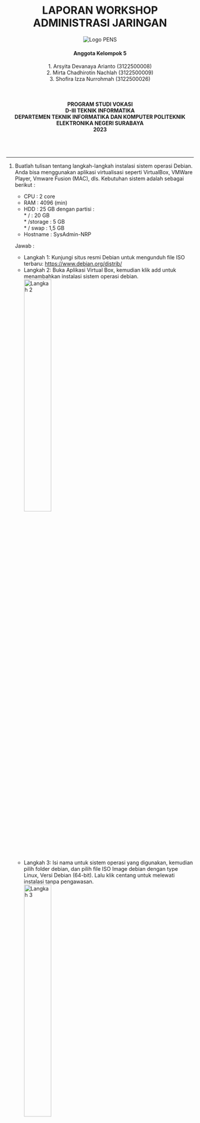 
  <h1 align="Center">LAPORAN WORKSHOP ADMINISTRASI JARINGAN</h1>


<p align="center">
  <img src="img/Logo_PENS.png" alt="Logo PENS">
</p>

<h4 align="Center">Anggota Kelompok 5</h4>

<p align="center">
1. Arsyita Devanaya Arianto (3122500008) <br>
2. Mirta Chadhirotin Nachlah (3122500009) <br>
3. Shofira Izza Nurrohmah (3122500026)
</p>

<br>
<h4 align="center">
PROGRAM STUDI VOKASI <br>
D-III TEKNIK INFORMATIKA <br>
DEPARTEMEN TEKNIK INFORMATIKA DAN KOMPUTER 
POLITEKNIK ELEKTRONIKA NEGERI SURABAYA <br> 
2023
</h4> <br><br><hr>

1. Buatlah tulisan tentang langkah-langkah instalasi sistem operasi Debian. Anda bisa menggunakan aplikasi virtualisasi seperti VirtualBox, VMWare Player, Vmware Fusion (MAC), dls. Kebutuhan sistem adalah sebagai berikut :
   - CPU : 2 core 
   - RAM : 4096 (min)
   - HDD : 25 GB dengan partisi : <br> * / : 20 GB <br> * /storage : 5 GB <br> * / swap : 1,5 GB
   - Hostname :
SysAdmin-NRP <br>

    Jawab : 
     - Langkah 1: Kunjungi situs resmi Debian untuk mengunduh file ISO terbaru: https://www.debian.org/distrib/ 
     - Langkah 2: Buka Aplikasi Virtual Box, kemudian klik add untuk menambahkan instalasi sistem operasi debian. <br>
       <space> <img src="img/Langkah Jawab No 1/00.jpeg" alt="Langkah 2" style="width: 40%;">
     - Langkah 3: Isi nama untuk sistem operasi yang digunakan, kemudian pilih folder debian, dan pilih file ISO Image debian dengan type Linux, Versi Debian (64-bit). Lalu klik centang untuk melewati instalasi tanpa pengawasan. <br>
        <space> <img src="img/Langkah Jawab No 1/01.jpeg" alt="Langkah 3" style="width: 40%;">
     - Langkah 4: Untuk username gunakan nama bebas, dan isi juga passwordnya. Sedangkan hostname gunakan dengan format SysAdmin-NRP <br>
        <space> <img src="img/Langkah Jawab No 1/02.jpeg" alt="Langkah 4" style="width: 40%;">
     - Langkah 5: Isi kebutuhan sistem sebagai berikut : <br> ● CPU : 2 core <br> ● RAM : 4096 (min) <br>
        <space> <img src="img/Langkah Jawab No 1/03.jpeg" alt="Langkah 5" style="width: 40%;">
     - Langkah 6: Pilih varian VDI (Virtual Disk Image) untuk Hardisknya <br>  
        <space> <img src="img/Langkah Jawab No 1/04.jpeg" alt="Langkah 6" style="width: 40%;">
     - Langkah 7: Setelah itu, pilih installer menu yaitu graphical install <br>
        <space> <img src="img/Langkah Jawab No 1/05.jpeg" alt="Langkah 7" style="width: 40%;">
     - Langkah 8: Kemudian pilih bahasa indonesia <br>
        <space> <img src="img/Langkah Jawab No 1/06.jpeg" alt="Langkah 8" style="width: 40%;">
     - Langkah 9: Pilih peta tombol yang digunakan <br>
        <space> <img src="img/Langkah Jawab No 1/07.jpeg" alt="Langkah 9" style="width: 40%;">
     - Langkah 10: Atur nama host untuk sistem ini, dengan format : SysAdmin-NRP<br>
        <space> <img src="img/Langkah Jawab No 1/08.jpeg" alt="Langkah 10" style="width: 40%;">
     - Langkah 11: Untuk domain bisa dilewati saja/diisi terserah <br>
        <space> <img src="img/Langkah Jawab No 1/09.jpeg" alt="Langkah 11" style="width: 40%;">
     - Langkah 12: Atur password/kata sandi untuk root<br>
        <space> <img src="img/Langkah Jawab No 1/10.jpeg" alt="Langkah 12" style="width: 40%;">
     - Langkah 13: Isi nama lengkap dari pengguna<br>
        <space> <img src="img/Langkah Jawab No 1/11.jpeg" alt="Langkah 13" style="width: 40%;">
     - Langkah 14: Atur nama pengguna nya<br>
        <space> <img src="img/Langkah Jawab No 1/12.jpeg" alt="Langkah 14" style="width: 40%;">
     - Langkah 15: Atur kata sandi untuk pengguna. Kata sandi pengguna harus berbeda dengan kata sandi root<br>
        <space> <img src="img/Langkah Jawab No 1/13.jpeg" alt="Langkah 15" style="width: 40%;">
     - Langkah 16: Atur lah zona waktu yang digunakan<br>
        <space> <img src="img/Langkah Jawab No 1/14.jpeg" alt="Langkah 16" style="width: 40%;">
     - Langkah 17: Untuk pilihan partisipasi hardisk pilih yang manual<br>
        <space> <img src="img/Langkah Jawab No 1/15.jpeg" alt="Langkah 17" style="width: 40%;">
     - Langkah 18: Pilih partisi untuk mengubah susunannya<br>
        <space> <img src="img/Langkah Jawab No 1/16.jpeg" alt="Langkah 18" style="width: 40%;">
     - Langkah 19: Pilih “Ya” untuk partisi seluruh hard disk<br>
        <space> <img src="img/Langkah Jawab No 1/17.jpeg" alt="Langkah 19" style="width: 40%;">
     - Langkah 20: Pilih ruang kosong untuk membuat sebuah partisi baru<br>
        <space> <img src="img/Langkah Jawab No 1/18.jpeg" alt="Langkah 20" style="width: 40%;">
        <space> <img src="img/Langkah Jawab No 1/19.jpeg" alt="Langkah 20" style="width: 40%;">
     - Langkah 21: Atur ukuran partisi yang tidak melebihi batas maksimum yaitu 20.0 GB<br>
        <space> <img src="img/Langkah Jawab No 1/20.jpeg" alt="Langkah 21" style="width: 40%;">
     - Langkah 22: Pilih primer untuk jenis partisi<br>
        <space> <img src="img/Langkah Jawab No 1/21.jpeg" alt="Langkah 22" style="width: 40%;">
     - Langkah 23: Atur lokasi partisi baru di awal ruang hard disk yang tersedia<br>
        <space> <img src="img/Langkah Jawab No 1/22.jpeg" alt="Langkah 23" style="width: 40%;">
     - Langkah 24: Ubah susunan partisi penanda bisa-boot dari mati menjadi hidup<br>
        <space> <img src="img/Langkah Jawab No 1/23.jpeg" alt="Langkah 24" style="width: 40%;">
        <space> <img src="img/Langkah Jawab No 1/24.jpeg" alt="Langkah 24" style="width: 40%;">
     - Langkah 25: Atur partisi yang digunakan yaitu sistem berkas berjurnal Ext4<br>
        <space> <img src="img/Langkah Jawab No 1/25.jpeg" alt="Langkah 25" style="width: 40%;">
     - Langkah 26: Penyusunan partisi \#1 telah diselesaikan, kemudian klik lanjutkan<br>
        <space> <img src="img/Langkah Jawab No 1/26.jpeg" alt="Langkah 26" style="width: 40%;">
     - Langkah 27: Pilih ruang kosong untuk membuat sebuah partisi baru (partisi \#2)<br>
        <space> <img src="img/Langkah Jawab No 1/27.jpeg" alt="Langkah 27" style="width: 40%;">
        <space> <img src="img/Langkah Jawab No 1/28.jpeg" alt="Langkah 27" style="width: 40%;">
     - Langkah 28: Atur ukuran partisi yang tidak melebihi batas maksimum yaitu 5.0 GB<br>
        <space> <img src="img/Langkah Jawab No 1/29.jpeg" alt="Langkah 28" style="width: 40%;">
     - Langkah 29: Pilih jenis partisi “Primer”<br>
        <space> <img src="img/Langkah Jawab No 1/30.jpeg" alt="Langkah 29" style="width: 40%;">
     - Lngkah 30: Atur lokasi partisi baru di awal ruang hard disk yang tersedia<br>
        <space> <img src="img/Langkah Jawab No 1/31.jpeg" alt="Langkah 30" style="width: 40%;">
     - Langkah 31: Ubah susunan partisi titik kait<br>
        <space> <img src="img/Langkah Jawab No 1/32.jpeg" alt="Langkah 31" style="width: 40%;">
     - Langkah 32:  Pilih “Masukkan secara manual” <br>
       <space> <img src="img/Langkah Jawab No 1/34.jpeg" alt="Langkah 32" style="width: 40%;">
     - Langkah 33:   Ketikkan “/storage” <br>
       <space> <img src="img/Langkah Jawab No 1/35.jpeg" alt="Langkah 33" style="width: 40%;">
     - Langkah 34:  Penyusunan partisi \#2 telah diselesaikan, kemudian klik lanjutkan <br>
       <space> <img src="img/Langkah Jawab No 1/36.jpeg" alt="Langkah 34" style="width: 40%;">
     - Langkah 35: Pilih ruang kosong untuk membuat sebuah partisi baru (partisi \#3) <br>
       <space> <img src="img/Langkah Jawab No 1/37.jpeg" alt="Langkah 35" style="width: 40%;">
       <space> <img src="img/Langkah Jawab No 1/38.jpeg" alt="Langkah 35" style="width: 40%;">
     - Langkah 36: Atur ukuran partisi yang tidak melebihi batas maksimum yaitu 1.5 GB <br>
       <space> <img src="img/Langkah Jawab No 1/39.jpeg" alt="Langkah 36" style="width: 40%;">
     - Langkah 37: Pilih jenis partisi “Primer”<br>
       <space> <img src="img/Langkah Jawab No 1/40.jpeg" alt="Langkah 37" style="width: 40%;">
     - Langkah 38: Atur lokasi partisi baru di awal ruang hard disk yang tersedia<br>
       <space> <img src="img/Langkah Jawab No 1/41.jpeg" alt="Langkah 38" style="width: 40%;">
     - Langkah 39: Ubah penggunaan partisi menjadi ruang swap <br>
       <space> <img src="img/Langkah Jawab No 1/42.jpeg" alt="Langkah 39" style="width: 40%;"> <img src="img/Langkah Jawab No 1/43.jpeg" alt="Langkah 39" style="width: 40%;">
     - Langkah 40: Penyusunan partisi \#3 telah diselesaikan, kemudian klik lanjutkan. <br>
       <space> <img src="img/Langkah Jawab No 1/44.jpeg" alt="Langkah 40" style="width: 40%;">
     - Langkah 41: Partisi telah selesai, kemudian klik “lanjutkan”<br>
       <space> <img src="img/Langkah Jawab No 1/45.jpeg" alt="Langkah 41" style="width: 40%;">
     - Langkah 42: Pilih “Ya” untuk melanjutkan perubahan-perubahan sebelumnya ditulis ke hard disk <br>
       <space> <img src="img/Langkah Jawab No 1/46.jpeg" alt="Langkah 42" style="width: 40%;">
     - Langkah 43: Pemasangan sistem dasar berjalan, lalu pilih “Tidak” dan klik “Lanjutkan” <br>
       <space> <img src="img/Langkah Jawab No 1/47.jpeg" alt="Langkah 43" style="width: 40%;"> <img src="img/Langkah Jawab No 1/48.jpeg" alt="Langkah 43" style="width: 40%;">
     - Langkah 44: Atur negara tempat cermin arsip debian berada di Indonesia <br>
       <space> <img src="img/Langkah Jawab No 1/49.jpeg" alt="Langkah 44" style="width: 40%;">
     - Langkah 45: Atur cermin arsip debian deb.debian.org <br>
       <space> <img src="img/Langkah Jawab No 1/50.jpeg" alt="Langkah 45" style="width: 40%;">
     - Langkah 46: Kosongi alamat proxy HTTP <br>
       <space> <img src="img/Langkah Jawab No 1/51.jpeg" alt="Langkah 46" style="width: 40%;">
     - Langkah 47: Tunggu loading selesai untuk mengatur pengelolaan paket <br>
       <space> <img src="img/Langkah Jawab No 1/52.jpeg" alt="Langkah 47" style="width: 40%;">
     - Langkah 48: Pilih tidak untuk partisipasi survey pengguna paket debian <br>
       <space> <img src="img/Langkah Jawab No 1/53.jpeg" alt="Langkah 48" style="width: 40%;">
     - Langkah 49: Perangkat yang ingin diinstal adalah debian desktop environment, …GNOME, perkakas sistem standar <br>
       <space> <img src="img/Langkah Jawab No 1/54.jpeg" alt="Langkah 49" style="width: 40%;">
     - Langkah 50: Kemudian tunggu untuk memilih & memasang perangkat lunak <br>
       <space> <img src="img/Langkah Jawab No 1/55.jpeg" alt="Langkah 50" style="width: 40%;">
     - Langkah 51: Pilih Ya untuk pasang boot loader GRUB hard disk utama <br>
       <space> <img src="img/Langkah Jawab No 1/56.jpeg" alt="Langkah 51" style="width: 40%;">
     - Langkah 52: Pilih piranti untuk pemasangan boot loader <br>
       <space> <img src="img/Langkah Jawab No 1/57.jpeg" alt="Langkah 52" style="width: 40%;">
     - Langkah 53: Tunggu proses instalasi selesai <br>
       <space> <img src="img/Langkah Jawab No 1/59.jpeg" alt="Langkah 53" style="width: 40%;">
     - Langkah 54: Klik lanjutkan untuk menyelesaikan instalasi <br>
       <space> <img src="img/Langkah Jawab No 1/60.jpeg" alt="Langkah 54" style="width: 40%;">
     - Langkah 55: Tunggu proses instalasi untuk menjalankan sistem yang baru  <br>
       <space> <img src="img/Langkah Jawab No 1/61.jpeg" alt="Langkah 55" style="width: 40%;">
     - Langkah 56: Berikut adalah tampilan untuk login user <br>
       <space> <img src="img/Langkah Jawab No 1/62.jpeg" alt="Langkah 56" style="width: 40%;">
     - Langkah 57: Masukkan kata sandi yang sesuai untuk user <br>
       <space> <img src="img/Langkah Jawab No 1/63.jpeg" alt="Langkah 57" style="width: 40%;">
     - Langkah 58: Kemudian pilih bahasa indonesia  <br>
       <space> <img src="img/Langkah Jawab No 1/64.jpeg" alt="Langkah 58" style="width: 40%;">
     - Langkah 59: Pilih tata letak papan bahasa indonesia  <br>
       <space> <img src="img/Langkah Jawab No 1/65.jpeg" alt="Langkah 59" style="width: 40%;">
     - Langkah 60: Untuk layanan lokasi diaktifkan agar bersifat privasi   <br>
       <space> <img src="img/Langkah Jawab No 1/66.jpeg" alt="Langkah 60" style="width: 40%;">
     - Langkah 61: Debian GNU?Linux sudah selesai dan siap untuk digunakan    <br>
       <space> <img src="img/Langkah Jawab No 1/67.jpeg" alt="Langkah 61" style="width: 40%;">
     - Langkah 62: Ketik pada kolom pencarian "diskart" untuk melihat storage hardisk    <br>
       <space> <img src="img/Langkah Jawab No 1/68.jpeg" alt="Langkah 62" style="width: 40%;">
     - Langkah 63: Menampilkan volume hardisk.  <br>
       <space> <img src="img/Langkah Jawab No 1/69.jpeg" alt="Langkah 63" style="width: 40%;">

1. Buat ringkasan tentang perbedaan dari Debian 12 (bookworm) dengan Debian 11 (bullseye) : versi kernel, kebutuhan sistem, penerapan systemd dan perbedaan packagenya (dalam bentuk tabel) ! 
   
    Jawab : 
        <table>
          <thead>
            <tr>
              <th>Perbedaan</th>
              <th>Debian 12 (bookworm)</th>
              <th>Debian 11 (bullseye)</th>
            </tr>
          </thead>
          <tbody>
            <tr>
              <td>Versi Kernel</td>
              <td>Debian 12 menggunakan Versi Kernel lebih baru yaitu Kernel 6.1 yang menyediakan dukungan untuk perangkat keras terbaru & perbaikan keamanan & kinerja.</td>
              <td>Debian 11 menggunakan Versi kernel lebih lama yaitu kernel versi 5.10 yang stabil dan memiliki dukungan yang baik.
              </td>
            </tr>
            <tr>
              <td>Kebutuhan Sistem</td>
              <td>
                Memiliki kebutuhan sistem lebih tinggi. <br>
                <ol>
                  <li>
                    Processor: Debian 12 mendukung berbagai arsitektur yaitu :
                    <ul>
                      <li>64-bit PC (amd64)</li>
                      <li>64-bit ARM (AArch64)</li>
                      <li>EABI ARM (armel)</li>
                      <li>Hard Float ABI ARM (armhf)</li>
                      <li>32-bit PC (i386)</li>
                      <li>MIPS (little endian)</li>
                      <li>64-bit MIPS (little endian)</li>
                      <li>POWER Processors</li>
                      <li>IBM System z</li>
                    </ul>
                  </li>
                  <li>
                    RAM: Minimal 1 GB, disarankan 2 GB untuk pengalaman yang optimal.
                  </li>
                  <li>
                    Penyimpanan: Setidaknya 10 GB untuk instalasi, disarankan 20 GB atau lebih. 
                  </li>
                  <li>
                    Grafis: Kompatibel dengan kartu grafis terintegrasi dan terdedikasi.
                  </li>
                  <li>
                    Koneksi Jaringan : Mendukung ethernet, Bluetooth, dan WiFi.
                  </li>
                </ol>
              </td>
              <td>
                Kebutuhan sistem lebih rendah. <br>
                  <ol>
                    <li>
                      Processor: Dukungan untuk arsitektur yang sama seperti Debian 12. 
                      <ul>
                        <li>64-bit PC (amd64)</li>
                        <li>64-bit ARM (AArch64)</li>
                        <li>EABI ARM (armel)</li>
                        <li>Hard Float ABI ARM (armhf)</li>
                        <li>32-bit PC (i386)</li>
                        <li>MIPS (little endian)</li>
                        <li>64-bit MIPS (little endian)</li>
                        <li>POWER Processors</li>
                        <li>IBM System z</li>
                      </ul>
                    </li>
                    <li>
                      RAM: Minimal 1 GB, disarankan 2 GB.
                    </li>
                    <li>
                      Penyimpanan: Setidaknya 10 GB untuk instalasi.
                    </li>
                    <li>
                      Grafis: Kompatibel dengan kartu grafis terintegrasi dan terdedikasi.
                    </li>
                    <li>
                      Koneksi Jaringan : Mendukung ethernet. Bluetooth, dan WiFi
                    </li>
                  </ol>
              </td>
            </tr>
            <tr>
              <td>Penerapan System</td>
              <td>
                Versi systemd lebih baru dengan peningkatan fitur dan perbaikan bug. (Versi 252)
              </td>
              <td>
                Versi systemd sebelumnya dengan pembaruan dan perbaikan bug (Versi 247)
              </td>
            </tr>
            <tr>
              <td>Package</td>
              <td>
                Peningkatan paket-paket perangkat lunak dengan versi yang lebih baru dan perbaikan keamanan
              </td>
              <td>
                Paket-paket yang lebih lama dengan pembaruan dan peningkatan keamanan
              </td>
            </tr>
          </tbody>
        </table> <br>
        Penjelasan lanjut perbedaan package : <br><br>
        <table>
          <thead>
            <tr>
              <th>Package</th>
              <th>Debian 12 (bookworm)</th>
              <th>Debian 11 (bullseye)</th>
            </tr>
          </thead>
          <tbody>
            <tr>
              <td>Apache</td>
              <td>2.4.54</td>
              <td>2.4.57</td>
            </tr>
            <tr>
              <td>Bash</td>
              <td>5.1</td>
              <td>5.2.15</td>
            </tr>
            <tr>
              <td>BIND DNS Server</td>
              <td>9.16</td>
              <td>9.18</td>
            </tr>
            <tr>
              <td>Cryptsetup</td>
              <td>2.3</td>
              <td>2.6</td>
            </tr>
            <tr>
              <td>Emacs</td>
              <td>27.1</td>
              <td>28.2</td>
            </tr>
            <tr>
              <td>Exim default e-mail server</td>
              <td>4.94</td>
              <td>4.96</td>
            </tr>
            <tr>
              <td>GNU Compiler Collection as default compiler</td>
              <td>10.2</td>
              <td>12.2</td>
            </tr>
            <tr>
              <td>GIMP</td>
              <td>2.10.22</td>
              <td>2.10.34</td>
            </tr>
            <tr>
              <td>GnuPG</td>
              <td>2.2.27</td>
              <td>2.2.40</td>
            </tr>
            <tr>
              <td>Inkscape</td>
              <td>1.0.2</td>
              <td>1.2.2</td>
            </tr>
            <tr>
              <td>the GNU C library</td>
              <td>2.31</td>
              <td>2.36</td>
            </tr>
            <tr>
              <td>Linux kernel image</td>
              <td>5.10 series</td>
              <td>6.1 series</td>
            </tr>
            <tr>
              <td>LLVM/Clang toolchain</td>
              <td>9.0.1 and 11.0.1 (default) and 13.0.1</td>
              <td>13.0.1 and 14.0 (default) and 15.0.6</td>
            </tr>
            <td>MriaDB</td>
              <td>10.5</td>
              <td>10.11</td>
            </tr>
            <tr>
              <td>Nginx</td>
              <td>1.18</td>
              <td>1.22</td>
            </tr>
            <tr>
              <td>OpenJDK</td>
              <td>11</td>
              <td>17</td>
            </tr>
            <tr>
              <td>OpenLDAP</td>
              <td>2.4.57</td>
              <td>2.5.13</td>
            </tr>
            <tr>
              <td>OpenSSH</td>
              <td>8.4p1</td>
              <td>9.2p1</td>
            </tr>
            <tr>
              <td>OpenSSL</td>
              <td>1.1.1n</td>
              <td>3.0.8</td>
            </tr>
            <tr>
              <td>Perl</td>
              <td>5.32</td>
              <td>5.36</td>
            </tr>
            <tr>
              <td>PHP</td>
              <td>7.4</td>
              <td>8.2</td>
            </tr>
            <tr>
              <td>Postfix MTA</td>
              <td>3.5</td>
              <td>3.7</td>
            </tr>
            <tr>
              <td>PostgreSQL</td>
              <td>13</td>
              <td>15</td>
            </tr>
            <tr>
              <td>Python 3</td>
              <td>3.9.2</td>
              <td>3.11.2</td>
            </tr>
            <tr>
              <td>Rustc</td>
              <td>1.48</td>
              <td>1.63</td>
            </tr>
            <tr>
              <td>Samba</td>
              <td>4.13</td>
              <td>4.17</td>
            </tr>
            <tr>
              <td>Systemd</td>
              <td>247</td>
              <td>252</td>
            </tr>
            <tr>
              <td>Vim</td>
              <td>8.2</td>
              <td>9.0</td>
            </tr>
          </tbody>
        </table>

3.  Jelaskan fungsi dari file "/etc/groups" beserta formatnya! <br>
Jawab :
    - Fungsi : <br>File "/etc/group" digunakan untuk menyimpan informasi tentang grup-grup pengguna di sistem, termasuk nama grup, ID grup, dan anggota-anggota grup.Berikut adalah ringkasan fungsi dari /etc/group sesuai dengan poin-poin yang disebutkan:

      - Grup dan Izin: Grup memungkinkan serangkaian izin untuk ditetapkan, dan setiap objek sistem file memiliki izin "grup". Jika Anda bukan pemilik objek tetapi berada dalam grup tersebut, izin grup berlaku untuk Anda.
      - Manajemen Grup: Setiap objek sistem file hanya memiliki satu pemilik dan hanya dapat berada dalam satu grup. Pengguna yang login dapat menjadi anggota beberapa grup.
      - Penyimpanan Informasi Grup: Sebagian besar informasi grup, termasuk nama grup, ID grup, dan anggota grup, dikelola di file "/etc/group".
      - GID Grup Awal: Saat pengguna login, mereka diberikan GID grup awal dari file "/etc/passwd".
      - Grup Tambahan: Pengguna akan menjadi bagian dari grup lain (grup tambahan) jika mereka adalah anggota grup tersebut dalam file "/etc/group". <br>

      Jadi, "/etc/group" memainkan peran penting dalam manajemen grup pengguna di sistem Linux, dan berfungsi sebagai penyimpan informasi utama tentang grup-grup pengguna.

    - Format : <br>
      <space> <img src="img/3.png" alt="Langkah 63" style="width: 40%;"> <br>
            Keterangan:
            <ol>
              <li>Nama grup</li>
              <li>Kata sandi terenkripsi (atau penanda x yang menunjukkan penggunaan /etc/gshadow)</li>
              <li>Nomor ID grup (GID) </li>
              <li>Daftar opsional userid yang menjadi anggota grup itu</li>
            </ol>
            Penjelasan:
            <ol>
              <li>Informasi tentang grup di atas disimpan di /etc/group</li>
              <li>Modifikasi dapat dilakukan oleh root atau oleh Administrator Grup untuk suatu grup</li>
              <li>Kontennya dapat dilihat oleh siapa saja</li>
              <li>Kata sandi terenkripsi biasanya disimpan di /etc/gshadow, hanya dapat diakses melalui root</li>
            </ol>
      
    - Group commands : <br>
            <ol>
              <li>groupadd - Buat grup baru di /etc/group</li>
              <li>groupdel - Hapus grup dari /etc/group</li>
              <li>groupmod - Ubah nama atau GID grup di
  /etc/group</li>
              <li>gpasswd - Mengelola file /etc/group dan /etc/gshadow</li>
            </ol>

    - gpasswd - Mengelola file /etc/group dan /etc/gshadow <br>
            <ol>
              <li>dapat digunakan oleh Administrator Grup serta root</li>
              <li>Menambahkan dan menghapus anggota grup, atau mengatur daftar anggota</li>
              <li>root dapat mengatur daftar Administrator Grup untuk suatu grup</li>
            </ol>
    - group - Daftar semua grup tempat pengguna berada <br>
    - d - Versi "grup" yang lebih rinci menunjukkan nilai-nilai numerik <br>
    - newgrp - (jarang digunakan) gunakan kata sandi grup untuk memulai shell baru dengan hak grup tambahan
  
4. Jelaskan perbedaan penggunaan perintah "su" dengan "su -"! Jawab : <br>
    Jawab :
    <br>
        <space> <img src="img/4.png" alt="format" style="width: 40%;"><br>
      Perintah su dan su - adalah dua metode yang berbeda untuk beralih ke akun pengguna lain di sistem Linux. Dengan menggunakan perintah su tanpa argumen -, pengguna dapat beralih ke akun pengguna lain sambil mempertahankan variabel lingkungan milik pengguna asli. Namun, saat menggunakan perintah su -, selain beralih ke akun pengguna lain, variabel lingkungan dari pengguna asli akan dihapus dan lingkungan akan diatur ulang sesuai dengan akun pengguna yang dituju. Berikut ini perbandingan lebih detail antara su dan su -:
      <ul>
        <li>
          Perinah su: <br> Dengan menjalankan perintah su, akun pengguna dapat ditransfer ke akun pengguna lain yang kita tentukan, dan jika tidak menentukan akun pengguna, akun kita akan memasukkan akun pengguna Root secara default, sedangkan lingkungan pengguna kita saat ini, variabel lingkungan, dan skrip profil akan dilestarikan. Dengan menjalankan perintah su, akun kita beralih ke akun pengguna lain tanpa menjalankan shell login, dan variabel lingkungan yang ditetapkan untuk akun pengguna atau direktori kerja kita saat ini tetap tidak berubah.
        </li>
        <li>
          Perintah su -: <br> Jika Anda ingin mengubah lingkungan pengguna selain beralih ke akun pengguna lain, perintah su – akan membantu. Jika Anda menggunakan perintah su – untuk beralih ke akun pengguna yang Anda inginkan, nilai variabel lingkungan dan direktori akun pengguna yang Anda inginkan akan menggantikan nilai yang terkait dengan lingkungan kerja Anda saat ini, dan semua variabel lingkungan milik pengguna utama akan dihapus. 
        </li>
      </ul> 
      
      Perbedaan antara su dan su – memiliki dampak penting pada perubahan lingkungan dan variabel lingkungan di Linux saat berpindah antar akun pengguna. Singkatnya, perintah su memungkinkan kita mempertahankan lingkungan pengguna saat ini ketika beralih ke akun pengguna lain. Sebaliknya, perintah su – mengeksekusi shell login untuk mentransfer ke akun pengguna tertentu dan umumnya mengubah variabel lingkungan dan direktori kerja yang diatur di lingkungan pengguna.

5. Jelaskan fungsi dari "sudo" ! <br>
Jawab : <br>
<space> <img src="img/5.png" alt="Perintah sudo" style="width: 40%;"> <br>
Sudo merupakan singkatan dari Super User DO (user biasa dapat bertindak sebagai super user). Sudo merupakan program yang
terdapat dalam linux yang digunakan untuk menjalankan perintah yang membutuhkan akses dari akun root. Sudo hanya dapat digunakan oleh user yang sudah tercantum pada file /etc/sudoers.Tujuan awal dari pembuatan sudo adalah untuk mengurangi resiko berbahaya yang mungkin akan terjadi jika terlalu sering menggunakan root. Oleh karena itu, program sudo dibuat untuk memungkinkan user biasa dapat menjalankan perintah yang membutuhkan akses dari root tanpa harus login dengan menggunakan
root.Pada saat dijalankan sudo akan meminta password user yang menjalankan sudo tersebut, tetapi bisa juga dibuat untuk meminta password root atau tanpa password sama sekali. Secara default password yang dimasukkan tadi akan disimpan selama 15 menit, dan 15 menit kedepan user akan diminta memasukan password lagi

6. Jelaskan langkah-langkah penambahan user anda sebagai user sudo ! Gunakan perintah "su -" lalu setelah masuk sebagai root, jalankan perintah "visudo". Tambahkan user anda di bawah user root pada bagian " \# User privilege specification" <br>
Jawab : <br>
  Langkah-langkah untuk menambahkan pengguna sebagai pengguna sudo menggunakan perintah su - dan visudo adalah sebagai berikut:
  - Menjalankan perintah su - untuk masuk sebagai root dan akan diminta untuk memasukkan kata sandi root. 
  - Setelah berhasil masuk sebagai root, jalankan perintah `visudo` untuk mengedit file konfigurasi sudoers. <br>
  <space> <img src="img/6.a.png" alt="Perintah su - dan visudo" style="width: 40%;"> <br>
  - Pada editor teks, cari bagian yang berjudul "# User privilege specification". Biasanya bagian ini terletak di bagian paling bawah file. 
  - Di bawah baris yang menyatakan hak akses untuk pengguna root, tambahkan baris baru untuk menambahkan pengguna sebagai pengguna sudo. <br>
  <space> <img src="img/6.b.png" alt="Isi file visudo" style="width: 40%;"> <br>
  Penjelasan format baris di atas yaitu:
    - Semua baris yang dimulai dengan # adalah komentar (comment)
    - Root ALL=(ALL:ALL) ALL – baris ini berarti user root mempunyai hak-hak istimewa yang tidak terbatas dan dapat menjalankan semua command pada sistem.
    - shofira ALL=(ALL:ALL) ALL – baris ini berarti user shofira mempunyai hak-hak istimewa yang tidak terbatas dan dapat menjalankan semua command pada sistem.
    - %sudo ALL=(ALL:ALL) ALL – semua user di dalam grup sudo mendapatkan hak-hak istimewa untuk menjalankan command apa saja
  - Setelah menambahkan baris untuk pengguna baru, simpan perubahan tersebut dan keluar dari editor. Dengan menekan tombol "Ctrl + X", lalu tekan "Y" untuk menyimpan perubahan, dan terakhir tekan `Enter` untuk keluar dari editor.
  - Setelah langkah-langkah ini selesai, pengguna baru sudah memiliki akses sudo. <br>
    <space> <img src="img/6.c.png" alt="Perintah sudo apt install" style="width: 40%;">
  - Dengan visudo, dapat mengedit file konfigurasi sudoers dengan benar dan menghindari kemungkinan terkunci akibat kesalahan format yang mungkin terjadi jika mengedit file tersebut langsung.

